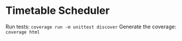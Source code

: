 # Timetable Scheduler

Run tests: `coverage run -m unittest discover`
Generate the coverage: `coverage html`

